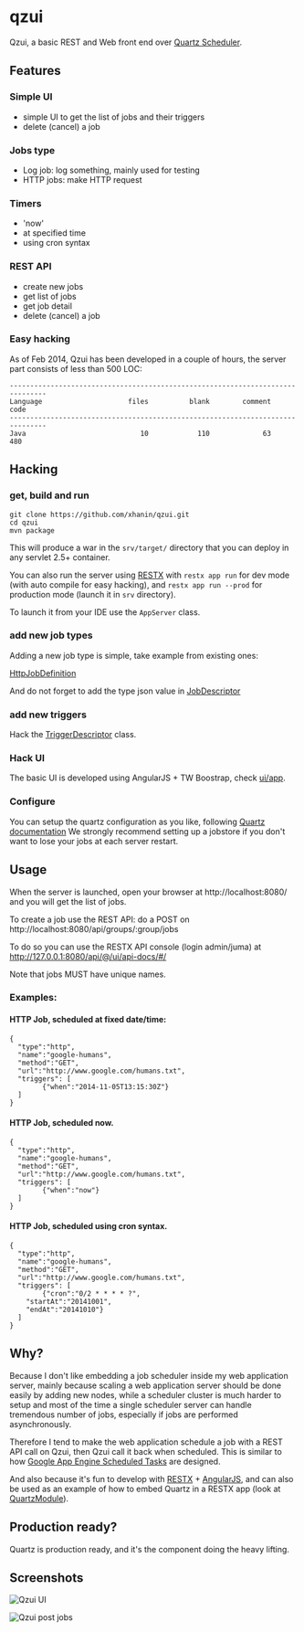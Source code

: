 qzui
====

Qzui, a basic REST and Web front end over [Quartz Scheduler](http://quartz-scheduler.org/).

## Features

### Simple UI

* simple UI to get the list of jobs and their triggers
* delete (cancel) a job

### Jobs type

* Log job: log something, mainly used for testing
* HTTP jobs: make HTTP request

### Timers

* 'now'
* at specified time
* using cron syntax

### REST API

* create new jobs
* get list of jobs
* get job detail
* delete (cancel) a job

### Easy hacking

As of Feb 2014, Qzui has been developed in a couple of hours, the server part consists of less than 500 LOC:

```
-------------------------------------------------------------------------------
Language                     files          blank        comment           code
-------------------------------------------------------------------------------
Java                            10            110             63            480
```


## Hacking


### get, build and run

```
git clone https://github.com/xhanin/qzui.git
cd qzui
mvn package
```

This will produce a war in the `srv/target/` directory that you can deploy in any servlet 2.5+ container.

You can also run the server using [RESTX](http://restx.io/) with `restx app run` for dev mode (with auto compile for easy hacking), and `restx app run --prod` for production mode (launch it in `srv` directory).

To launch it from your IDE use the `AppServer` class.

### add new job types

Adding a new job type is simple, take example from existing ones:

[HttpJobDefinition](https://github.com/xhanin/qzui/blob/master/srv/src/main/java/qzui/HttpJobDefinition.java)

And do not forget to add the type json value in [JobDescriptor](https://github.com/xhanin/qzui/blob/master/srv/src/main/java/qzui/JobDescriptor.java)

### add new triggers

Hack the [TriggerDescriptor](https://github.com/xhanin/qzui/blob/master/srv/src/main/java/qzui/TriggerDescriptor.java) class.

### Hack UI

The basic UI is developed using AngularJS + TW Boostrap, check [ui/app](https://github.com/xhanin/qzui/tree/master/ui/app).

### Configure

You can setup the quartz configuration as you like, following [Quartz documentation](http://quartz-scheduler.org/documentation/quartz-2.2.x/configuration/)
We strongly recommend setting up a jobstore if you don't want to lose your jobs at each server restart.

## Usage

When the server is launched, open your browser at http://localhost:8080/ and you will get the list of jobs.

To create a job use the REST API: do a POST on http://localhost:8080/api/groups/:group/jobs

To do so you can use the RESTX API console (login admin/juma) at http://127.0.0.1:8080/api/@/ui/api-docs/#/

Note that jobs MUST have unique names.

### Examples:

#### HTTP Job, scheduled at fixed date/time:

```
{
  "type":"http",
  "name":"google-humans",
  "method":"GET",
  "url":"http://www.google.com/humans.txt",
  "triggers": [
        {"when":"2014-11-05T13:15:30Z"}
  ]
}
```

#### HTTP Job, scheduled now.

```
{
  "type":"http",
  "name":"google-humans",
  "method":"GET",
  "url":"http://www.google.com/humans.txt",
  "triggers": [
        {"when":"now"}
  ]
}
```

#### HTTP Job, scheduled using cron syntax.

```
{
  "type":"http",
  "name":"google-humans",
  "method":"GET",
  "url":"http://www.google.com/humans.txt",
  "triggers": [
        {"cron":"0/2 * * * * ?",
	"startAt":"20141001",
	"endAt":"20141010"}
  ]
}
```

## Why?

Because I don't like embedding a job scheduler inside my web application server, mainly because scaling a web application server should be done easily by adding new nodes, while a scheduler cluster is much harder to setup and most of the time a single scheduler server can handle tremendous number of jobs, especially if jobs are performed asynchronously.

Therefore I tend to make the web application schedule a job with a REST API call on Qzui, then Qzui call it back when scheduled. This is similar to how [Google App Engine Scheduled Tasks](https://developers.google.com/appengine/docs/java/config/cron) are designed.

And also because it's fun to develop with [RESTX](http://restx/io) + [AngularJS](http://angularjs.org/), and can also be used as an example of how to embed Quartz in a RESTX app (look at [QuartzModule](https://github.com/xhanin/qzui/blob/master/srv/src/main/java/qzui/QuartzModule.java)).

## Production ready?

Quartz is production ready, and it's the component doing the heavy lifting.

## Screenshots

![Qzui UI](https://i.cloudup.com/rA5oWU9hqd-2000x2000.png)

![Qzui post jobs](https://i.cloudup.com/ZCkwMOtVpr-3000x3000.png)



